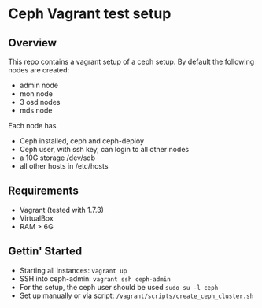 # Ceph Vagrant test setup

## Overview

This repo contains a vagrant setup of a ceph setup. By default the following nodes are created:

* admin node
* mon node
* 3 osd nodes
* mds node

Each node has
* Ceph installed, ceph and ceph-deploy
* Ceph user, with ssh key, can login to all other nodes
* a 10G storage /dev/sdb
* all other hosts in /etc/hosts

## Requirements

* Vagrant (tested with 1.7.3)
* VirtualBox
* RAM > 6G

## Gettin' Started

* Starting all instances: ```vagrant up```
* SSH into ceph-admin: ```vagrant ssh ceph-admin```
* For the setup, the ceph user should be used ```sudo su -l ceph```
* Set up manually or via script: ```/vagrant/scripts/create_ceph_cluster.sh```
